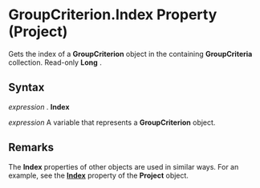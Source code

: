 
# GroupCriterion.Index Property (Project)

Gets the index of a  **GroupCriterion** object in the containing **GroupCriteria** collection. Read-only **Long** .


## Syntax

 _expression_ . **Index**

 _expression_ A variable that represents a **GroupCriterion** object.


## Remarks

The  **Index** properties of other objects are used in similar ways. For an example, see the **[Index](1213f55b-aca0-76ee-2e8a-2442a2c576e1.md)** property of the **Project** object.

